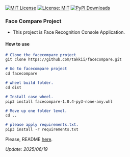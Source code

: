  [![MIT License](http://img.shields.io/badge/license-MIT-blue.svg?style=flat)](LICENSE) [![License: MIT](https://img.shields.io/badge/License-MIT-yellow.svg)](https://opensource.org/licenses/MIT) [![PyPI Downloads](https://static.pepy.tech/badge/golden-eagle)](https://pepy.tech/projects/golden-eagle)

### Face Compare Project

- This project is Face Recognition Console Application.

#### How to use

```markdown
# Clone the facecompare project
git clone https://github.com/takkii/facecompare.git

# Go to facecompare project
cd facecompare

# wheel build folder.
cd dist

# Install case wheel.
pip3 install facecompare-1.0.4-py3-none-any.whl

# Move up one folder level.
cd ..

# please apply requirements.txt.
pip3 install -r requirements.txt
```

Please, README [here](https://github.com/takkii/facecompare/wiki/manual).

*Update: 2025/06/19*
